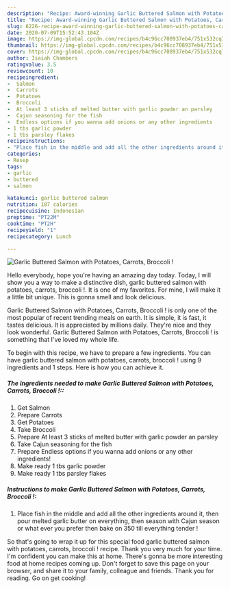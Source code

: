```yaml
---
description: "Recipe: Award-winning Garlic Buttered Salmon with Potatoes, Carrots, Broccoli !"
title: "Recipe: Award-winning Garlic Buttered Salmon with Potatoes, Carrots, Broccoli !"
slug: 6226-recipe-award-winning-garlic-buttered-salmon-with-potatoes-carrots-broccoli
date: 2020-07-09T15:52:43.104Z
image: https://img-global.cpcdn.com/recipes/b4c96cc708937eb4/751x532cq70/garlic-buttered-salmon-with-potatoes-carrots-broccoli-recipe-main-photo.jpg
thumbnail: https://img-global.cpcdn.com/recipes/b4c96cc708937eb4/751x532cq70/garlic-buttered-salmon-with-potatoes-carrots-broccoli-recipe-main-photo.jpg
cover: https://img-global.cpcdn.com/recipes/b4c96cc708937eb4/751x532cq70/garlic-buttered-salmon-with-potatoes-carrots-broccoli-recipe-main-photo.jpg
author: Isaiah Chambers
ratingvalue: 3.5
reviewcount: 10
recipeingredient:
-  Salmon
-  Carrots
-  Potatoes
-  Broccoli
-  At least 3 sticks of melted butter with garlic powder an parsley
-  Cajun seasoning for the fish
-  Endless options if you wanna add onions or any other ingredients
- 1 tbs garlic powder
- 1 tbs parsley flakes
recipeinstructions:
- "Place fish in the middle and add all the other ingredients around it, then pour melted garlic butter on everything, then season with Cajun season or what ever you prefer then bake on 350 till everything tender !"
categories:
- Resep
tags:
- garlic
- buttered
- salmon

katakunci: garlic buttered salmon
nutrition: 187 calories
recipecuisine: Indonesian
preptime: "PT22M"
cooktime: "PT2H"
recipeyield: "1"
recipecategory: Lunch

---
```



![Garlic Buttered Salmon with Potatoes, Carrots, Broccoli !](https://img-global.cpcdn.com/recipes/b4c96cc708937eb4/751x532cq70/garlic-buttered-salmon-with-potatoes-carrots-broccoli-recipe-main-photo.jpg)

Hello everybody, hope you're having an amazing day today. Today, I will show you a way to make a distinctive dish, garlic buttered salmon with potatoes, carrots, broccoli !. It is one of my favorites. For mine, I will make it a little bit unique. This is gonna smell and look delicious.

Garlic Buttered Salmon with Potatoes, Carrots, Broccoli ! is only one of the most popular of recent trending meals on earth. It is simple, it is fast, it tastes delicious. It is appreciated by millions daily. They're nice and they look wonderful. Garlic Buttered Salmon with Potatoes, Carrots, Broccoli ! is something that I've loved my whole life.




To begin with this recipe, we have to prepare a few ingredients. You can have garlic buttered salmon with potatoes, carrots, broccoli ! using 9 ingredients and 1 steps. Here is how you can achieve it.

##### The ingredients needed to make Garlic Buttered Salmon with Potatoes, Carrots, Broccoli !::

1. Get  Salmon
1. Prepare  Carrots
1. Get  Potatoes
1. Take  Broccoli
1. Prepare  At least 3 sticks of melted butter with garlic powder an parsley
1. Take  Cajun seasoning for the fish
1. Prepare  Endless options if you wanna add onions or any other ingredients!
1. Make ready 1 tbs garlic powder
1. Make ready 1 tbs parsley flakes




##### Instructions to make Garlic Buttered Salmon with Potatoes, Carrots, Broccoli !:

1. Place fish in the middle and add all the other ingredients around it, then pour melted garlic butter on everything, then season with Cajun season or what ever you prefer then bake on 350 till everything tender !




So that's going to wrap it up for this special food garlic buttered salmon with potatoes, carrots, broccoli ! recipe. Thank you very much for your time. I'm confident you can make this at home. There's gonna be more interesting food at home recipes coming up. Don't forget to save this page on your browser, and share it to your family, colleague and friends. Thank you for reading. Go on get cooking!
